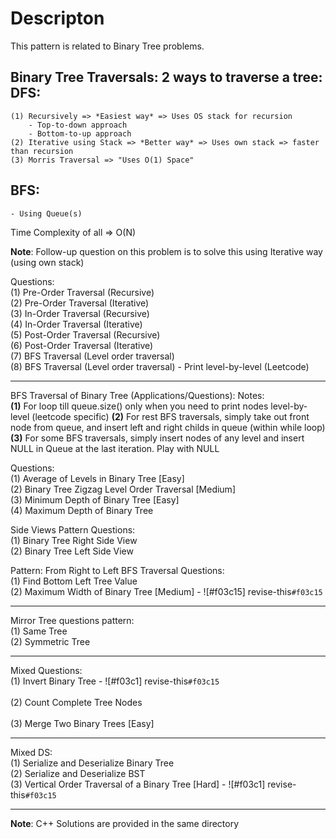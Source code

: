 # Descripton
This pattern is related to Binary Tree problems. 	

**Binary Tree Traversals**:
2 ways to traverse a tree:
DFS:
----
	(1) Recursively => *Easiest way* => Uses OS stack for recursion
		- Top-to-down approach
		- Bottom-to-up approach
	(2) Iterative using Stack => *Better way* => Uses own stack => faster than recursion
	(3) Morris Traversal => "Uses O(1) Space"
BFS:
----
	- Using Queue(s)


Time Complexity of all => O(N)

**Note**: Follow-up question on this problem is to solve this using Iterative way (using own stack)

Questions:                             <br />
(1) Pre-Order Traversal (Recursive)    <br />
(2) Pre-Order Traversal (Iterative)    <br />
(3) In-Order Traversal (Recursive)     <br />
(4) In-Order Traversal (Iterative)     <br />
(5) Post-Order Traversal (Recursive)   <br />
(6) Post-Order Traversal (Iterative)   <br />
(7) BFS Traversal (Level order traversal)    <br />
(8) BFS Traversal (Level order traversal) - Print level-by-level (Leetcode)      <br />

---------------------------------------------------------------------------------------------

BFS Traversal of Binary Tree (Applications/Questions):
Notes:     <br />
**(1)** For loop till queue.size() only when you need to print nodes level-by-level (leetcode specific)
**(2)** For rest BFS traversals, simply take out front node from queue, and insert left and right childs in queue (within while loop)
**(3)** For some BFS traversals, simply insert nodes of any level and insert NULL in Queue at the last iteration. Play with NULL 

Questions:       					<br />
(1) Average of Levels in Binary Tree [Easy]   		<br />
(2) Binary Tree Zigzag Level Order Traversal [Medium]   <br />
(3) Minimum Depth of Binary Tree [Easy]                 <br />
(4) Maximum Depth of Binary Tree			<br />

Side Views Pattern Questions:				<br />
(1) Binary Tree Right Side View				<br />
(2) Binary Tree Left Side View				<br />

Pattern: From Right to Left BFS Traversal Questions:    <br />
(1) Find Bottom Left Tree Value				<br />
(2) Maximum Width of Binary Tree [Medium]      - ![#f03c15] revise-this`#f03c15`

---------------------------------------------------------------------------------------------

Mirror Tree questions pattern:  		<br />
(1) Same Tree					<br />
(2) Symmetric Tree				<br />

---------------------------------------------------------------------------------------------

Mixed Questions:					<br />
(1) Invert Binary Tree                - ![#f03c1] revise-this`#f03c15`  	<br />		
(2) Count Complete Tree Nodes				<br />		
(3) Merge Two Binary Trees [Easy]			<br />

---------------------------------------------------------------------------------------------

Mixed DS:			<br />
(1) Serialize and Deserialize Binary Tree		<br />
(2) Serialize and Deserialize BST			<br />
(3) Vertical Order Traversal of a Binary Tree [Hard]        - ![#f03c1] revise-this`#f03c15`			<br />

---------------------------------------------------------------------------------------------

**Note**: C++ Solutions are provided in the same directory

